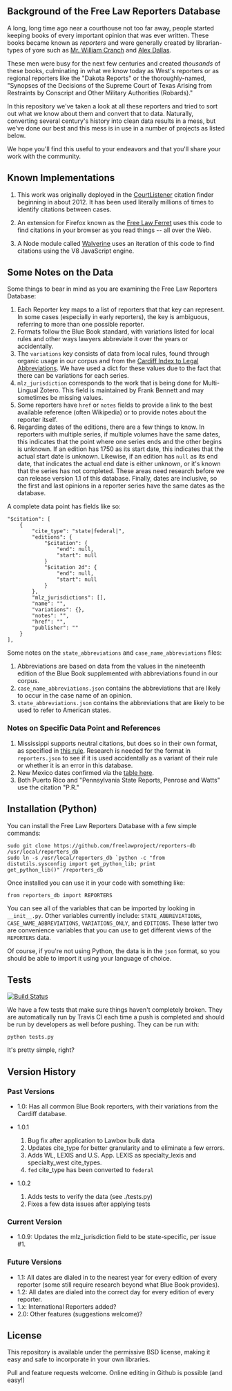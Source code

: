 ## Background of the Free Law Reporters Database

A long, long time ago near a courthouse not too far away, people started
keeping books of every important opinion that was ever written. These books
became known as *reporters* and were generally created by librarian-types of
yore such as [Mr. William Cranch][crancherton] and [Alex Dallas][dalorama].

These men were busy for the next few centuries and created *thousands* of
these books, culminating in what we know today as West's reporters or as
regional reporters like the "Dakota Reports" or the thoroughly-named,
"Synopses of the Decisions of the Supreme Court of Texas Arising from
Restraints by Conscript and Other Military Authorities (Robards)."

In this repository we've taken a look at all these reporters and tried to
sort out what we know about them and convert that to data. Naturally,
converting several century's history into clean data results in a mess, but
we've done our best and this mess is in use in a number of projects as listed
below.

We hope you'll find this useful to your endeavors and that you'll share your
work with the community.


## Known Implementations

 1. This work was originally deployed in the [CourtListener][cl] citation
    finder beginning in about 2012. It has been used literally millions of
    times to identify citations between cases.

 1. An extension for Firefox known as the [Free Law Ferret][ferret] uses this
    code to find citations in your browser as you read things -- all over the
    Web.

 1. A Node module called [Walverine][walv] uses an iteration of this code to
    find citations using the V8 JavaScript engine.


## Some Notes on the Data

Some things to bear in mind as you are examining the Free Law Reporters
Database:

 1. Each Reporter key maps to a list of reporters that that key can represent.
    In some cases (especially in early reporters), the key is ambiguous,
    referring to more than one possible reporter.
 1. Formats follow the Blue Book standard, with variations listed for local
    rules and other ways lawyers abbreviate it over the years or accidentally.
 1. The `variations` key consists of data from local rules, found through
    organic usage in our corpus and from the [Cardiff Index to Legal
    Abbreviations][cardiff]. We have used a dict for these values due to the
    fact that there can be variations for each series.
 1. `mlz_jurisdiction` corresponds to the work that is being done for
    Multi-Lingual Zotero. This field is maintained by Frank Bennett and may
    sometimes be missing values.
 1. Some reporters have `href` or `notes` fields to provide a link to the
    best available reference (often Wikipedia) or to provide notes about the
    reporter itself.
 1. Regarding dates of the editions, there are a few things to know. In
    reporters with multiple series, if multiple volumes have the same dates,
    this indicates that the point where one series ends and the other begins is
    unknown. If an edition has 1750 as its start date, this indicates that the
    actual start date is unknown. Likewise, if an edition has `null` as its
    end date, that indicates the actual end date is either unknown, or it's
    known that the series has not completed. These areas need research before
    we can release version 1.1 of this database. Finally, dates are inclusive,
    so the first and last opinions in a reporter series have the same dates as
    the database.

A complete data point has fields like so:

    "$citation": [
        {
            "cite_type": "state|federal|",
            "editions": {
                "$citation": {
                    "end": null,
                    "start": null
                }
                "$citation 2d": {
                    "end": null,
                    "start": null
                }
            },
            "mlz_jurisdictions": [],
            "name": "",
            "variations": {},
            "notes": "",
            "href": "",
            "publisher": ""
        }
    ],

Some notes on the `state_abbreviations` and `case_name_abbreviations` files:

 1. Abbreviations are based on data from the values in the nineteenth edition
    of the Blue Book supplemented with abbreviations found in our corpus.
 1. `case_name_abbreviations.json` contains the abbreviations that are likely
    to occur in the case name of an opinion.
 1. `state_abbreviations.json` contains the abbreviations that are likely to be
    used to refer to American states.


### Notes on Specific Data Point and References

 1. Mississippi supports neutral citations, but does so in their own format, as
    specified in [this rule][missingthepoint]. Research is needed for the
    format in `reporters.json` to see if it is used accidentally as a variant
    of their rule or whether it is an error in this database.
 1. New Mexico dates confirmed via the [table here][nmdates].
 1. Both Puerto Rico and "Pennsylvania State Reports, Penrose and
    Watts" use the citation "P.R."


## Installation (Python)

You can install the Free Law Reporters Database with a few simple commands:

    sudo git clone https://github.com/freelawproject/reporters-db /usr/local/reporters_db
    sudo ln -s /usr/local/reporters_db `python -c "from distutils.sysconfig import get_python_lib; print get_python_lib()"`/reporters_db

Once installed you can use it in your code with something like:

    from reporters_db import REPORTERS

You can see all of the variables that can be imported by looking in
`__init__.py`. Other variables currently include: `STATE_ABBREVIATIONS`,
`CASE_NAME_ABBREVIATIONS`, `VARIATIONS_ONLY`, and `EDITIONS`. These latter two
are convenience variables that you can use to get different views of the
`REPORTERS` data.

Of course, if you're not using Python, the data is in the `json` format, so
you should be able to import it using your language of choice.


## Tests

[![Build Status](https://travis-ci.org/freelawproject/reporters-db.svg?branch=master)][travis]

We have a few tests that make sure things haven't completely broken. They are
automatically run by Travis CI each time a push is completed and should be run
by developers as well before pushing. They can be run with:

    python tests.py

It's pretty simple, right?


## Version History

### Past Versions

 - 1.0: Has all common Blue Book reporters, with their variations from the Cardiff database.
 - 1.0.1

    1. Bug fix after application to Lawbox bulk data
    2. Updates cite_type for better granularity and to eliminate a few errors.
    3. Adds WL, LEXIS and U.S. App. LEXIS as specialty_lexis and specialty_west cite_types.
    4. `fed` cite_type has been converted to `federal`

 - 1.0.2

    1. Adds tests to verify the data (see ./tests.py)
    2. Fixes a few data issues after applying tests

### Current Version

 - 1.0.9: Updates the mlz_jurisdiction field to be state-specific, per issue #1.

### Future Versions

 - 1.1: All dates are dialed in to the nearest year for every edition of every reporter (some still require
         research beyond what Blue Book provides).
 - 1.2: All dates are dialed into the correct day for every edition of every reporter.
 - 1.x: International Reporters added?
 - 2.0: Other features (suggestions welcome)?


## License

This repository is available under the permissive BSD license, making it easy
and safe to incorporate in your own libraries.

Pull and feature requests welcome. Online editing in Github is possible (and easy!)



[crancherton]: https://en.wikipedia.org/wiki/William_Cranch
[dalorama]: https://en.wikipedia.org/wiki/Alexander_J._Dallas_%28statesman%29
[cl]: https://www.courtlistener.com
[ferret]: http://citationstylist.org/2013/08/20/free-law-ferret-document-to-cited-cases-in-a-click/
[walv]: https://github.com/adelevie/walverine
[cardiff]: http://www.legalabbrevs.cardiff.ac.uk/
[missingthepoint]: http://www.aallnet.org/main-menu/Advocacy/access/citation/neutralrules/rules-ms.html
[nmdates]: http://www.nmcompcomm.us/nmcases/pdf/NM%20Reports%20to%20Official%20-%20Vols.%201-75.pdf
[travis]: https://travis-ci.org/freelawproject/reporters-db
